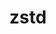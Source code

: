 ---
title: "zstd"
layout: cache
categories: [package, develop-2023-10-01]
meta: {"versions": ["1.5.5"], "compilers": ["apple-clang@=14.0.0", "cce@=15.0.1", "gcc@=10.3.0", "gcc@=11.1.0", "gcc@=11.3.0", "gcc@=12.1.0", "gcc@=7.3.1", "gcc@=7.5.0", "oneapi@=2023.2.0"], "oss": ["amzn2", "rhel8", "sle_hpc15", "ubuntu18.04", "ubuntu20.04", "ubuntu22.04", "ventura"], "platforms": ["darwin", "linux"], "targets": ["aarch64", "neoverse_n1", "ppc64le", "x86_64", "x86_64_v3", "x86_64_v4", "zen4"], "stacks": ["aws-isc", "aws-isc-aarch64", "build_systems", "data-vis-sdk", "e4s", "e4s-cray-rhel", "e4s-cray-sles", "e4s-oneapi", "e4s-power", "gpu-tests", "ml-darwin-aarch64-mps", "ml-linux-x86_64-cpu", "ml-linux-x86_64-cuda", "ml-linux-x86_64-rocm", "radiuss", "radiuss-aws", "radiuss-aws-aarch64", "root", "tutorial"], "num_specs": 15, "num_specs_by_stack": {"root": 15, "ml-darwin-aarch64-mps": 1, "aws-isc-aarch64": 2, "radiuss-aws-aarch64": 2, "aws-isc": 1, "radiuss-aws": 1, "e4s-cray-rhel": 2, "gpu-tests": 1, "data-vis-sdk": 1, "e4s": 2, "e4s-power": 1, "e4s-oneapi": 2, "e4s-cray-sles": 1, "build_systems": 1, "radiuss": 1, "tutorial": 2, "ml-linux-x86_64-cuda": 1, "ml-linux-x86_64-cpu": 1, "ml-linux-x86_64-rocm": 1}}
spec_details: [{"hash": "feu2pn7dbc5hj6rc2qlsjebjc4u63nvs", "compiler": "apple-clang@=14.0.0", "versions": ["1.5.5"], "os": "ventura", "platform": "darwin", "target": "aarch64", "variants": ["build_system=makefile", "compression=none", "libs=shared,static", "+programs"], "stacks": ["root", "ml-darwin-aarch64-mps"], "size": "-", "tarball": "https://binaries.spack.io/releases/develop-2023-10-01/build_cache/darwin-ventura-aarch64/apple-clang-14.0.0/zstd-1.5.5/darwin-ventura-aarch64-apple-clang-14.0.0-zstd-1.5.5-feu2pn7dbc5hj6rc2qlsjebjc4u63nvs.spack"}, {"hash": "w6uhgmhpqeqqvjm3qwrh5b5zrqbeqoe7", "compiler": "gcc@=7.3.1", "versions": ["1.5.5"], "os": "amzn2", "platform": "linux", "target": "aarch64", "variants": ["build_system=makefile", "compression=none", "libs=shared,static", "+programs"], "stacks": ["aws-isc-aarch64", "root", "radiuss-aws-aarch64"], "size": "-", "tarball": "https://binaries.spack.io/releases/develop-2023-10-01/build_cache/linux-amzn2-aarch64/gcc-7.3.1/zstd-1.5.5/linux-amzn2-aarch64-gcc-7.3.1-zstd-1.5.5-w6uhgmhpqeqqvjm3qwrh5b5zrqbeqoe7.spack"}, {"hash": "3clmwhqbtxdkv4lmu7o2mwklxl3szvpg", "compiler": "gcc@=7.3.1", "versions": ["1.5.5"], "os": "amzn2", "platform": "linux", "target": "neoverse_n1", "variants": ["build_system=makefile", "compression=none", "libs=shared,static", "+programs"], "stacks": ["aws-isc-aarch64", "root", "radiuss-aws-aarch64"], "size": "-", "tarball": "https://binaries.spack.io/releases/develop-2023-10-01/build_cache/linux-amzn2-neoverse_n1/gcc-7.3.1/zstd-1.5.5/linux-amzn2-neoverse_n1-gcc-7.3.1-zstd-1.5.5-3clmwhqbtxdkv4lmu7o2mwklxl3szvpg.spack"}, {"hash": "vjygwcr46n3ovbbcqqneaokzhiqtc3id", "compiler": "gcc@=7.3.1", "versions": ["1.5.5"], "os": "amzn2", "platform": "linux", "target": "x86_64_v3", "variants": ["build_system=makefile", "compression=none", "libs=shared,static", "+programs"], "stacks": ["aws-isc", "radiuss-aws", "root"], "size": "-", "tarball": "https://binaries.spack.io/releases/develop-2023-10-01/build_cache/linux-amzn2-x86_64_v3/gcc-7.3.1/zstd-1.5.5/linux-amzn2-x86_64_v3-gcc-7.3.1-zstd-1.5.5-vjygwcr46n3ovbbcqqneaokzhiqtc3id.spack"}, {"hash": "fwsqx5gcx6cjfkds2ytzd4vw5nyg667u", "compiler": "cce@=15.0.1", "versions": ["1.5.5"], "os": "rhel8", "platform": "linux", "target": "zen4", "variants": ["build_system=makefile", "compression=none", "libs=shared,static", "+programs"], "stacks": ["root", "e4s-cray-rhel"], "size": "-", "tarball": "https://binaries.spack.io/releases/develop-2023-10-01/build_cache/linux-rhel8-zen4/cce-15.0.1/zstd-1.5.5/linux-rhel8-zen4-cce-15.0.1-zstd-1.5.5-fwsqx5gcx6cjfkds2ytzd4vw5nyg667u.spack"}, {"hash": "ptavtrjwpddtj4gdorlatk6gbb777nub", "compiler": "gcc@=11.1.0", "versions": ["1.5.5"], "os": "ubuntu20.04", "platform": "linux", "target": "x86_64_v3", "variants": ["build_system=makefile", "compression=none", "libs=shared,static", "+programs"], "stacks": ["gpu-tests", "data-vis-sdk", "root", "e4s"], "size": "-", "tarball": "https://binaries.spack.io/releases/develop-2023-10-01/build_cache/linux-ubuntu20.04-x86_64_v3/gcc-11.1.0/zstd-1.5.5/linux-ubuntu20.04-x86_64_v3-gcc-11.1.0-zstd-1.5.5-ptavtrjwpddtj4gdorlatk6gbb777nub.spack"}, {"hash": "h2v655gdxu24mkcyp7ihg3tgc3ibwgke", "compiler": "cce@=15.0.1", "versions": ["1.5.5"], "os": "rhel8", "platform": "linux", "target": "zen4", "variants": ["build_system=makefile", "libs=shared,static", "~programs"], "stacks": ["root", "e4s-cray-rhel"], "size": "-", "tarball": "https://binaries.spack.io/releases/develop-2023-10-01/build_cache/linux-rhel8-zen4/cce-15.0.1/zstd-1.5.5/linux-rhel8-zen4-cce-15.0.1-zstd-1.5.5-h2v655gdxu24mkcyp7ihg3tgc3ibwgke.spack"}, {"hash": "lsj6zshgkjkeinnuere732qpcu4cdem2", "compiler": "gcc@=11.1.0", "versions": ["1.5.5"], "os": "ubuntu20.04", "platform": "linux", "target": "ppc64le", "variants": ["build_system=makefile", "compression=none", "libs=shared,static", "+programs"], "stacks": ["root", "e4s-power"], "size": "-", "tarball": "https://binaries.spack.io/releases/develop-2023-10-01/build_cache/linux-ubuntu20.04-ppc64le/gcc-11.1.0/zstd-1.5.5/linux-ubuntu20.04-ppc64le-gcc-11.1.0-zstd-1.5.5-lsj6zshgkjkeinnuere732qpcu4cdem2.spack"}, {"hash": "quvtv2plin22g7yimglpzdruon3l6z5d", "compiler": "oneapi@=2023.2.0", "versions": ["1.5.5"], "os": "ubuntu20.04", "platform": "linux", "target": "x86_64", "variants": ["build_system=makefile", "compression=none", "libs=shared,static", "+programs"], "stacks": ["root", "e4s-oneapi"], "size": "-", "tarball": "https://binaries.spack.io/releases/develop-2023-10-01/build_cache/linux-ubuntu20.04-x86_64/oneapi-2023.2.0/zstd-1.5.5/linux-ubuntu20.04-x86_64-oneapi-2023.2.0-zstd-1.5.5-quvtv2plin22g7yimglpzdruon3l6z5d.spack"}, {"hash": "hcp3mzb3u2pvejnmugmmca2stjvhhaoe", "compiler": "gcc@=10.3.0", "versions": ["1.5.5"], "os": "sle_hpc15", "platform": "linux", "target": "x86_64_v4", "variants": ["build_system=makefile", "compression=none", "libs=shared,static", "+programs"], "stacks": ["e4s-cray-sles", "root"], "size": "-", "tarball": "https://binaries.spack.io/releases/develop-2023-10-01/build_cache/linux-sle_hpc15-x86_64_v4/gcc-10.3.0/zstd-1.5.5/linux-sle_hpc15-x86_64_v4-gcc-10.3.0-zstd-1.5.5-hcp3mzb3u2pvejnmugmmca2stjvhhaoe.spack"}, {"hash": "maa76qflxoqsjkv3r4dafy67gl6pp7xf", "compiler": "gcc@=7.5.0", "versions": ["1.5.5"], "os": "ubuntu18.04", "platform": "linux", "target": "x86_64_v3", "variants": ["build_system=makefile", "compression=none", "libs=shared,static", "+programs"], "stacks": ["build_systems", "root", "radiuss"], "size": "-", "tarball": "https://binaries.spack.io/releases/develop-2023-10-01/build_cache/linux-ubuntu18.04-x86_64_v3/gcc-7.5.0/zstd-1.5.5/linux-ubuntu18.04-x86_64_v3-gcc-7.5.0-zstd-1.5.5-maa76qflxoqsjkv3r4dafy67gl6pp7xf.spack"}, {"hash": "s7xwwtlxj2ggl4wzj5b66mujgc22ygou", "compiler": "oneapi@=2023.2.0", "versions": ["1.5.5"], "os": "ubuntu20.04", "platform": "linux", "target": "x86_64", "variants": ["build_system=makefile", "libs=shared,static", "~programs"], "stacks": ["root", "e4s-oneapi"], "size": "-", "tarball": "https://binaries.spack.io/releases/develop-2023-10-01/build_cache/linux-ubuntu20.04-x86_64/oneapi-2023.2.0/zstd-1.5.5/linux-ubuntu20.04-x86_64-oneapi-2023.2.0-zstd-1.5.5-s7xwwtlxj2ggl4wzj5b66mujgc22ygou.spack"}, {"hash": "wax4bcormniinzfne7v7wbmqnys75exk", "compiler": "gcc@=11.1.0", "versions": ["1.5.5"], "os": "ubuntu20.04", "platform": "linux", "target": "x86_64_v3", "variants": ["build_system=makefile", "libs=shared,static", "~programs"], "stacks": ["root", "e4s"], "size": "-", "tarball": "https://binaries.spack.io/releases/develop-2023-10-01/build_cache/linux-ubuntu20.04-x86_64_v3/gcc-11.1.0/zstd-1.5.5/linux-ubuntu20.04-x86_64_v3-gcc-11.1.0-zstd-1.5.5-wax4bcormniinzfne7v7wbmqnys75exk.spack"}, {"hash": "tlkow36jjphnmygwncqt2e7g73qngjkx", "compiler": "gcc@=11.3.0", "versions": ["1.5.5"], "os": "ubuntu22.04", "platform": "linux", "target": "x86_64_v3", "variants": ["build_system=makefile", "compression=none", "libs=shared,static", "+programs"], "stacks": ["tutorial", "root", "ml-linux-x86_64-cuda", "ml-linux-x86_64-cpu", "ml-linux-x86_64-rocm"], "size": "-", "tarball": "https://binaries.spack.io/releases/develop-2023-10-01/build_cache/linux-ubuntu22.04-x86_64_v3/gcc-11.3.0/zstd-1.5.5/linux-ubuntu22.04-x86_64_v3-gcc-11.3.0-zstd-1.5.5-tlkow36jjphnmygwncqt2e7g73qngjkx.spack"}, {"hash": "diwid5kwtrgw2ytrxzo57nxbxeejeqgk", "compiler": "gcc@=12.1.0", "versions": ["1.5.5"], "os": "ubuntu22.04", "platform": "linux", "target": "x86_64_v3", "variants": ["build_system=makefile", "compression=none", "libs=shared,static", "+programs"], "stacks": ["root", "tutorial"], "size": "-", "tarball": "https://binaries.spack.io/releases/develop-2023-10-01/build_cache/linux-ubuntu22.04-x86_64_v3/gcc-12.1.0/zstd-1.5.5/linux-ubuntu22.04-x86_64_v3-gcc-12.1.0-zstd-1.5.5-diwid5kwtrgw2ytrxzo57nxbxeejeqgk.spack"}]
---